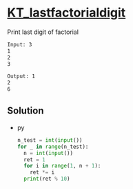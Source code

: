 # [KT_lastfactorialdigit](https://open.kattis.com/problems/lastfactorialdigit)

Print last digit of factorial

```txt
Input: 3
1
2
3

Output: 1
2
6
```

## Solution

* py

  ```py
  n_test = int(input())
  for _ in range(n_test):
    n = int(input())
    ret = 1
    for i in range(1, n + 1):
      ret *= i
    print(ret % 10)
  ```
